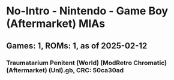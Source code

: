 # No-Intro - Nintendo - Game Boy (Aftermarket) MIAs
## Games: 1, ROMs: 1, as of 2025-02-12

### Traumatarium Penitent (World) (ModRetro Chromatic) (Aftermarket) (Unl).gb, CRC: 50ca30ad
